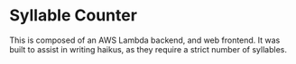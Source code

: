 # Syllable Counter

This is composed of an AWS Lambda backend, and web frontend. It was built to assist in
writing haikus, as they require a strict number of syllables.
